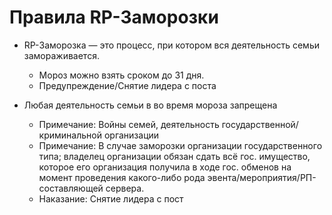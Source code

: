# Правила RP-Заморозки

+ RP-Заморозка — это процесс, при котором вся деятельность семьи замораживается.
  + Мороз можно взять сроком до 31 дня.
  + Предупреждение/Снятие лидера с поста

+ Любая деятельность семьи в во время мороза запрещена
  + Примечание: Войны семей, деятельность государственной/криминальной организации
  + Примечание:  В случае заморозки организации государственного типа; владелец организации обязан сдать всё гос. имущество, которое его организация получила в ходе гос. обменов на момент проведения какого-либо рода эвента/мероприятия/РП-составляющей сервера.
  + Наказание: Снятие лидера с пост
